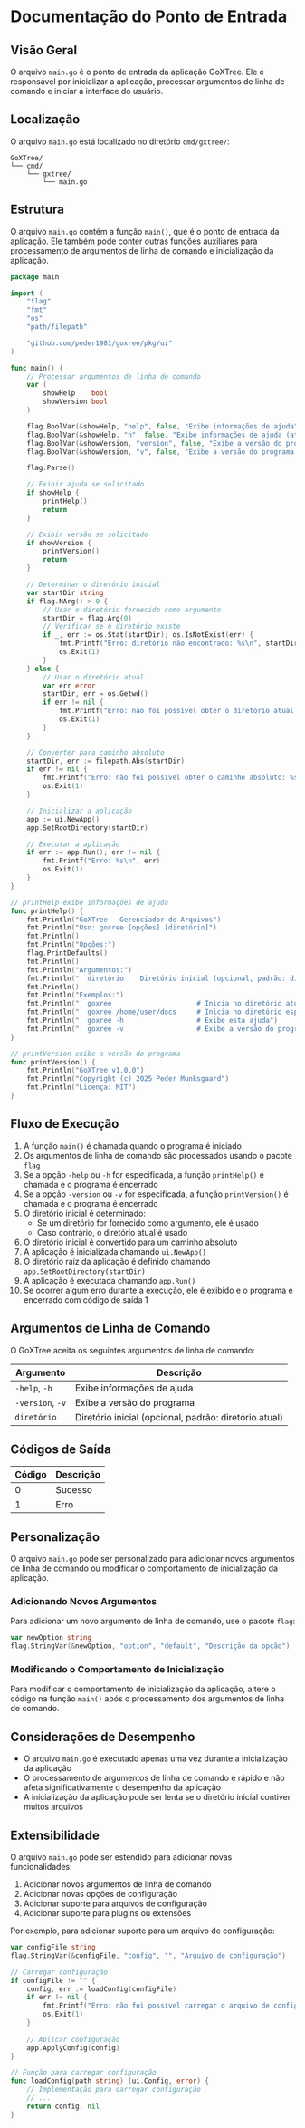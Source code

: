 # Documentação do Ponto de Entrada

## Visão Geral

O arquivo `main.go` é o ponto de entrada da aplicação GoXTree. Ele é responsável por inicializar a aplicação, processar argumentos de linha de comando e iniciar a interface do usuário.

## Localização

O arquivo `main.go` está localizado no diretório `cmd/gxtree/`:

```
GoXTree/
└── cmd/
    └── gxtree/
        └── main.go
```

## Estrutura

O arquivo `main.go` contém a função `main()`, que é o ponto de entrada da aplicação. Ele também pode conter outras funções auxiliares para processamento de argumentos de linha de comando e inicialização da aplicação.

```go
package main

import (
    "flag"
    "fmt"
    "os"
    "path/filepath"

    "github.com/peder1981/goxree/pkg/ui"
)

func main() {
    // Processar argumentos de linha de comando
    var (
        showHelp    bool
        showVersion bool
    )

    flag.BoolVar(&showHelp, "help", false, "Exibe informações de ajuda")
    flag.BoolVar(&showHelp, "h", false, "Exibe informações de ajuda (atalho)")
    flag.BoolVar(&showVersion, "version", false, "Exibe a versão do programa")
    flag.BoolVar(&showVersion, "v", false, "Exibe a versão do programa (atalho)")

    flag.Parse()

    // Exibir ajuda se solicitado
    if showHelp {
        printHelp()
        return
    }

    // Exibir versão se solicitado
    if showVersion {
        printVersion()
        return
    }

    // Determinar o diretório inicial
    var startDir string
    if flag.NArg() > 0 {
        // Usar o diretório fornecido como argumento
        startDir = flag.Arg(0)
        // Verificar se o diretório existe
        if _, err := os.Stat(startDir); os.IsNotExist(err) {
            fmt.Printf("Erro: diretório não encontrado: %s\n", startDir)
            os.Exit(1)
        }
    } else {
        // Usar o diretório atual
        var err error
        startDir, err = os.Getwd()
        if err != nil {
            fmt.Printf("Erro: não foi possível obter o diretório atual: %s\n", err)
            os.Exit(1)
        }
    }

    // Converter para caminho absoluto
    startDir, err := filepath.Abs(startDir)
    if err != nil {
        fmt.Printf("Erro: não foi possível obter o caminho absoluto: %s\n", err)
        os.Exit(1)
    }

    // Inicializar a aplicação
    app := ui.NewApp()
    app.SetRootDirectory(startDir)

    // Executar a aplicação
    if err := app.Run(); err != nil {
        fmt.Printf("Erro: %s\n", err)
        os.Exit(1)
    }
}

// printHelp exibe informações de ajuda
func printHelp() {
    fmt.Println("GoXTree - Gerenciador de Arquivos")
    fmt.Println("Uso: goxree [opções] [diretório]")
    fmt.Println()
    fmt.Println("Opções:")
    flag.PrintDefaults()
    fmt.Println()
    fmt.Println("Argumentos:")
    fmt.Println("  diretório    Diretório inicial (opcional, padrão: diretório atual)")
    fmt.Println()
    fmt.Println("Exemplos:")
    fmt.Println("  goxree                     # Inicia no diretório atual")
    fmt.Println("  goxree /home/user/docs     # Inicia no diretório especificado")
    fmt.Println("  goxree -h                  # Exibe esta ajuda")
    fmt.Println("  goxree -v                  # Exibe a versão do programa")
}

// printVersion exibe a versão do programa
func printVersion() {
    fmt.Println("GoXTree v1.0.0")
    fmt.Println("Copyright (c) 2025 Peder Munksgaard")
    fmt.Println("Licença: MIT")
}
```

## Fluxo de Execução

1. A função `main()` é chamada quando o programa é iniciado
2. Os argumentos de linha de comando são processados usando o pacote `flag`
3. Se a opção `-help` ou `-h` for especificada, a função `printHelp()` é chamada e o programa é encerrado
4. Se a opção `-version` ou `-v` for especificada, a função `printVersion()` é chamada e o programa é encerrado
5. O diretório inicial é determinado:
   - Se um diretório for fornecido como argumento, ele é usado
   - Caso contrário, o diretório atual é usado
6. O diretório inicial é convertido para um caminho absoluto
7. A aplicação é inicializada chamando `ui.NewApp()`
8. O diretório raiz da aplicação é definido chamando `app.SetRootDirectory(startDir)`
9. A aplicação é executada chamando `app.Run()`
10. Se ocorrer algum erro durante a execução, ele é exibido e o programa é encerrado com código de saída 1

## Argumentos de Linha de Comando

O GoXTree aceita os seguintes argumentos de linha de comando:

| Argumento | Descrição |
|-----------|-----------|
| `-help`, `-h` | Exibe informações de ajuda |
| `-version`, `-v` | Exibe a versão do programa |
| `diretório` | Diretório inicial (opcional, padrão: diretório atual) |

## Códigos de Saída

| Código | Descrição |
|--------|-----------|
| 0 | Sucesso |
| 1 | Erro |

## Personalização

O arquivo `main.go` pode ser personalizado para adicionar novos argumentos de linha de comando ou modificar o comportamento de inicialização da aplicação.

### Adicionando Novos Argumentos

Para adicionar um novo argumento de linha de comando, use o pacote `flag`:

```go
var newOption string
flag.StringVar(&newOption, "option", "default", "Descrição da opção")
```

### Modificando o Comportamento de Inicialização

Para modificar o comportamento de inicialização da aplicação, altere o código na função `main()` após o processamento dos argumentos de linha de comando.

## Considerações de Desempenho

- O arquivo `main.go` é executado apenas uma vez durante a inicialização da aplicação
- O processamento de argumentos de linha de comando é rápido e não afeta significativamente o desempenho da aplicação
- A inicialização da aplicação pode ser lenta se o diretório inicial contiver muitos arquivos

## Extensibilidade

O arquivo `main.go` pode ser estendido para adicionar novas funcionalidades:

1. Adicionar novos argumentos de linha de comando
2. Adicionar novas opções de configuração
3. Adicionar suporte para arquivos de configuração
4. Adicionar suporte para plugins ou extensões

Por exemplo, para adicionar suporte para um arquivo de configuração:

```go
var configFile string
flag.StringVar(&configFile, "config", "", "Arquivo de configuração")

// Carregar configuração
if configFile != "" {
    config, err := loadConfig(configFile)
    if err != nil {
        fmt.Printf("Erro: não foi possível carregar o arquivo de configuração: %s\n", err)
        os.Exit(1)
    }
    
    // Aplicar configuração
    app.ApplyConfig(config)
}

// Função para carregar configuração
func loadConfig(path string) (ui.Config, error) {
    // Implementação para carregar configuração
    // ...
    return config, nil
}
```

